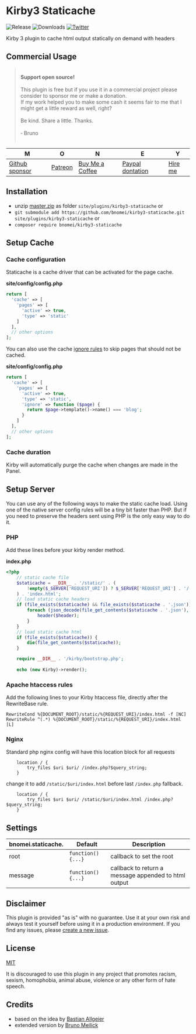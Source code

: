 # Kirby3 Staticache

![Release](https://flat.badgen.net/packagist/v/bnomei/kirby3-staticache?color=ae81ff)
![Downloads](https://flat.badgen.net/packagist/dt/bnomei/kirby3-staticache?color=272822)
[![Twitter](https://flat.badgen.net/badge/twitter/bnomei?color=66d9ef)](https://twitter.com/bnomei)

Kirby 3 plugin to cache html output statically on demand with headers

## Commercial Usage

> <br>
> <b>Support open source!</b><br><br>
> This plugin is free but if you use it in a commercial project please consider to sponsor me or make a donation.<br>
> If my work helped you to make some cash it seems fair to me that I might get a little reward as well, right?<br><br>
> Be kind. Share a little. Thanks.<br><br>
> &dash; Bruno<br>
> &nbsp; 

| M | O | N | E | Y |
|---|----|---|---|---|
| [Github sponsor](https://github.com/sponsors/bnomei) | [Patreon](https://patreon.com/bnomei) | [Buy Me a Coffee](https://buymeacoff.ee/bnomei) | [Paypal dontation](https://www.paypal.me/bnomei/15) | [Hire me](mailto:b@bnomei.com?subject=Kirby) |

## Installation

- unzip [master.zip](https://github.com/bnomei/kirby3-staticache/archive/master.zip) as folder `site/plugins/kirby3-staticache` or
- `git submodule add https://github.com/bnomei/kirby3-staticache.git site/plugins/kirby3-staticache` or
- `composer require bnomei/kirby3-staticache`


## Setup Cache

### Cache configuration

Staticache is a cache driver that can be activated for the page cache.

**site/config/config.php**
```php
return [
  'cache' => [
    'pages' => [
      'active' => true,
      'type' => 'static'
    ]
  ],
  // other options
];
```

You can also use the cache [ignore rules](https://getkirby.com/docs/guide/cache#caching-pages) to skip pages that should not be cached.

**site/config/config.php**
```php
return [
  'cache' => [
    'pages' => [
      'active' => true,
      'type' => 'static',
      'ignore' => function ($page) {
        return $page->template()->name() === 'blog';
      }
    ]
  ],
  // other options
];
```
### Cache duration

Kirby will automatically purge the cache when changes are made in the Panel.

## Setup Server

You can use any of the following ways to make the static cache load. Using one of the native server config rules will be a tiny bit faster than PHP. But if you need to preserve the headers sent using PHP is the only easy way to do it.

### PHP

Add these lines before your kirby render method. 

**index.php**
```php
<?php
    // static cache file
    $staticache = __DIR__ . '/static/' . (
        !empty($_SERVER['REQUEST_URI']) ? $_SERVER['REQUEST_URI'] . '/' : ''
    ) . 'index.html';
    // load static cache headers
    if (file_exists($staticache) && file_exists($staticache . '.json')) {
        foreach (json_decode(file_get_contents($staticache . '.json'), true) as $header) {
            header($header);
        }
    }
    // load static cache html
    if (file_exists($staticache)) {
        die(file_get_contents($staticache));
    }

    require __DIR__ . '/kirby/bootstrap.php';
    
    echo (new Kirby)->render();
```

### Apache htaccess rules

Add the following lines to your Kirby htaccess file, directly after the RewriteBase rule.

```
RewriteCond %{DOCUMENT_ROOT}/static/%{REQUEST_URI}/index.html -f [NC]
RewriteRule ^(.*) %{DOCUMENT_ROOT}/static/%{REQUEST_URI}/index.html [L]
```

### Nginx

Standard php nginx config will have this location block for all requests

```
    location / {
        try_files $uri $uri/ /index.php?$query_string;
    }
```
change it to add `/static/$uri/index.html` before last `/index.php` fallback.

```
    location / {
        try_files $uri $uri/ /static/$uri/index.html /index.php?$query_string;
    }
```

## Settings

| bnomei.staticache. | Default           | Description                  |            
|--------------------|-------------------|------------------------------|
| root               | `function(){...}` | callback to set the root     |
| message            | `function(){...}` | callback to return a message appended to html output |

## Disclaimer

This plugin is provided "as is" with no guarantee. Use it at your own risk and always test it yourself before using it in a production environment. If you find any issues, please [create a new issue](https://github.com/bnomei/kirby3-recently-modified/issues/new).

## License

[MIT](https://opensource.org/licenses/MIT)

It is discouraged to use this plugin in any project that promotes racism, sexism, homophobia, animal abuse, violence or any other form of hate speech.

## Credits

- based on the idea by [Bastian Allgeier](https://getkirby.com/plugins/getkirby)
- extended version by [Bruno Meilick](https://getkirby.com/plugins/bnomei)
